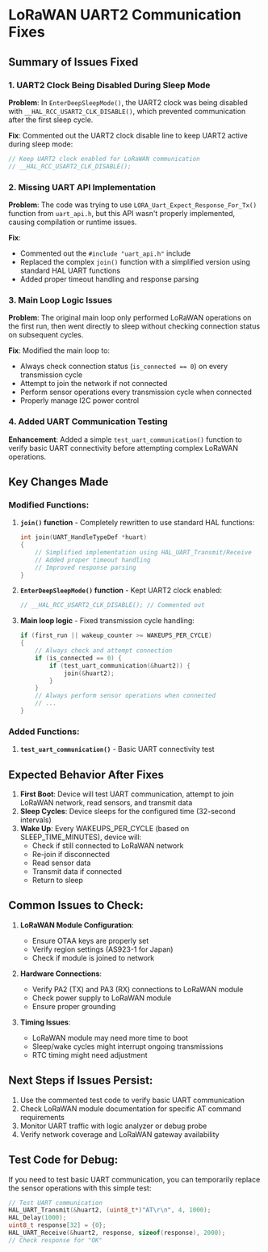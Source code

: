 # LoRaWAN UART2 Communication Fixes

## Summary of Issues Fixed

### 1. **UART2 Clock Being Disabled During Sleep Mode**
**Problem**: In `EnterDeepSleepMode()`, the UART2 clock was being disabled with `__HAL_RCC_USART2_CLK_DISABLE()`, which prevented communication after the first sleep cycle.

**Fix**: Commented out the UART2 clock disable line to keep UART2 active during sleep mode:
```c
// Keep UART2 clock enabled for LoRaWAN communication
// __HAL_RCC_USART2_CLK_DISABLE();
```

### 2. **Missing UART API Implementation**
**Problem**: The code was trying to use `LORA_Uart_Expect_Response_For_Tx()` function from `uart_api.h`, but this API wasn't properly implemented, causing compilation or runtime issues.

**Fix**: 
- Commented out the `#include "uart_api.h"` include
- Replaced the complex `join()` function with a simplified version using standard HAL UART functions
- Added proper timeout handling and response parsing

### 3. **Main Loop Logic Issues**
**Problem**: The original main loop only performed LoRaWAN operations on the first run, then went directly to sleep without checking connection status on subsequent cycles.

**Fix**: Modified the main loop to:
- Always check connection status (`is_connected == 0`) on every transmission cycle
- Attempt to join the network if not connected
- Perform sensor operations every transmission cycle when connected
- Properly manage I2C power control

### 4. **Added UART Communication Testing**
**Enhancement**: Added a simple `test_uart_communication()` function to verify basic UART connectivity before attempting complex LoRaWAN operations.

## Key Changes Made

### Modified Functions:

1. **`join()` function** - Completely rewritten to use standard HAL functions:
   ```c
   int join(UART_HandleTypeDef *huart)
   {
       // Simplified implementation using HAL_UART_Transmit/Receive
       // Added proper timeout handling
       // Improved response parsing
   }
   ```

2. **`EnterDeepSleepMode()` function** - Kept UART2 clock enabled:
   ```c
   // __HAL_RCC_USART2_CLK_DISABLE(); // Commented out
   ```

3. **Main loop logic** - Fixed transmission cycle handling:
   ```c
   if (first_run || wakeup_counter >= WAKEUPS_PER_CYCLE)
   {
       // Always check and attempt connection
       if (is_connected == 0) {
           if (test_uart_communication(&huart2)) {
               join(&huart2);
           }
       }
       // Always perform sensor operations when connected
       // ...
   }
   ```

### Added Functions:

1. **`test_uart_communication()`** - Basic UART connectivity test

## Expected Behavior After Fixes

1. **First Boot**: Device will test UART communication, attempt to join LoRaWAN network, read sensors, and transmit data
2. **Sleep Cycles**: Device sleeps for the configured time (32-second intervals)
3. **Wake Up**: Every WAKEUPS_PER_CYCLE (based on SLEEP_TIME_MINUTES), device will:
   - Check if still connected to LoRaWAN network
   - Re-join if disconnected
   - Read sensor data
   - Transmit data if connected
   - Return to sleep

## Common Issues to Check:

1. **LoRaWAN Module Configuration**:
   - Ensure OTAA keys are properly set
   - Verify region settings (AS923-1 for Japan)
   - Check if module is joined to network

2. **Hardware Connections**:
   - Verify PA2 (TX) and PA3 (RX) connections to LoRaWAN module
   - Check power supply to LoRaWAN module
   - Ensure proper grounding

3. **Timing Issues**:
   - LoRaWAN module may need more time to boot
   - Sleep/wake cycles might interrupt ongoing transmissions
   - RTC timing might need adjustment

## Next Steps if Issues Persist:

1. Use the commented test code to verify basic UART communication
2. Check LoRaWAN module documentation for specific AT command requirements
3. Monitor UART traffic with logic analyzer or debug probe
4. Verify network coverage and LoRaWAN gateway availability

## Test Code for Debug:

If you need to test basic UART communication, you can temporarily replace the sensor operations with this simple test:

```c
// Test UART communication
HAL_UART_Transmit(&huart2, (uint8_t*)"AT\r\n", 4, 1000);
HAL_Delay(1000);
uint8_t response[32] = {0};
HAL_UART_Receive(&huart2, response, sizeof(response), 2000);
// Check response for "OK"
```
